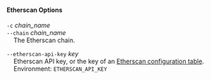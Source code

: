 #### Etherscan Options

`-c`  *chain_name*  
`--chain` *chain_name*  
&nbsp;&nbsp;&nbsp;&nbsp;The Etherscan chain.

`--etherscan-api-key` *key*  
&nbsp;&nbsp;&nbsp;&nbsp;Etherscan API key, or the key of an [Etherscan configuration table](../config.md#etherscan).  
&nbsp;&nbsp;&nbsp;&nbsp;Environment: `ETHERSCAN_API_KEY`

